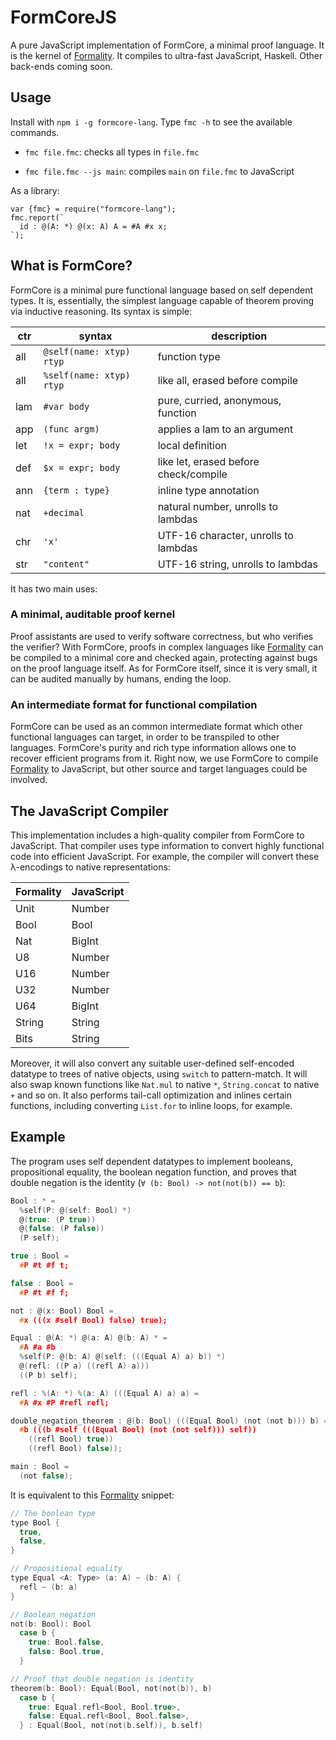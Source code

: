 FormCoreJS
==========

A pure JavaScript implementation of FormCore, a minimal proof language. It is the kernel of [Formality](https://github.com/moonad/formality). It compiles to ultra-fast JavaScript, Haskell. Other back-ends coming soon.

Usage
-----

Install with `npm i -g formcore-lang`. Type `fmc -h` to see the available commands.

- `fmc file.fmc`: checks all types in `file.fmc`

- `fmc file.fmc --js main`: compiles `main` on `file.fmc` to JavaScript

As a library:

```
var {fmc} = require("formcore-lang");
fmc.report(`
  id : @(A: *) @(x: A) A = #A #x x;
`);
```

What is FormCore?
-----------------

FormCore is a minimal pure functional language based on self dependent types.
It is, essentially, the simplest language capable of theorem proving via
inductive reasoning. Its syntax is simple:

ctr  | syntax                   | description
---- | ------------------------ | -----------
all  | `@self(name: xtyp) rtyp` | function type
all  | `%self(name: xtyp) rtyp` | like all, erased before compile
lam  | `#var body`              | pure, curried, anonymous, function
app  | `(func argm)`            | applies a lam to an argument
let  | `!x = expr; body`        | local definition
def  | `$x = expr; body`        | like let, erased before check/compile
ann  | `{term : type}`          | inline type annotation
nat  | `+decimal`               | natural number, unrolls to lambdas
chr  | `'x'`                    | UTF-16 character, unrolls to lambdas
str  | `"content"`              | UTF-16 string, unrolls to lambdas

It has two main uses:

### A minimal, auditable proof kernel

Proof assistants are used to verify software correctness, but who verifies the
verifier? With FormCore, proofs in complex languages like [Formality](https://github.com/moonad/formality)
can be compiled to a minimal core and checked again, protecting against bugs on
the proof language itself. As for FormCore itself, since it is very small, it
can be audited manually by humans, ending the loop.

### An intermediate format for functional compilation

FormCore can be used as an common intermediate format which other functional
languages can target, in order to be transpiled to other languages. FormCore's
purity and rich type information allows one to recover efficient programs from
it. Right now, we use FormCore to compile [Formality](https://github.com/moonad/formality)
to JavaScript, but other source and target languages could be involved.

The JavaScript Compiler
------------------------

This implementation includes a high-quality compiler from FormCore to
JavaScript. That compiler uses type information to convert highly functional
code into efficient JavaScript. For example, the compiler will convert these
λ-encodings to native representations:

Formality | JavaScript
--------- | ----------
Unit      | Number
Bool      | Bool
Nat       | BigInt
U8        | Number
U16       | Number
U32       | Number
U64       | BigInt
String    | String
Bits      | String

Moreover, it will also convert any suitable user-defined self-encoded datatype
to trees of native objects, using `switch` to pattern-match. It will also swap
known functions like `Nat.mul` to native `*`, `String.concat` to native `+` and
so on. It also performs tail-call optimization and inlines certain functions,
including converting `List.for` to inline loops, for example.

Example
-------

The program uses self dependent datatypes to implement booleans, propositional
equality, the boolean negation function, and proves that double negation is the
identity (`∀ (b: Bool) -> not(not(b)) == b`):

```c
Bool : * =
  %self(P: @(self: Bool) *)
  @(true: (P true))
  @(false: (P false))
  (P self);

true : Bool =
  #P #t #f t;

false : Bool =
  #P #t #f f;

not : @(x: Bool) Bool =
  #x (((x #self Bool) false) true);

Equal : @(A: *) @(a: A) @(b: A) * =
  #A #a #b
  %self(P: @(b: A) @(self: (((Equal A) a) b)) *)
  @(refl: ((P a) ((refl A) a)))
  ((P b) self);

refl : %(A: *) %(a: A) (((Equal A) a) a) =
  #A #x #P #refl refl;

double_negation_theorem : @(b: Bool) (((Equal Bool) (not (not b))) b) =
  #b (((b #self (((Equal Bool) (not (not self))) self))
    ((refl Bool) true))
    ((refl Bool) false));

main : Bool =
  (not false);
```

It is equivalent to this [Formality](https://github.com/moonad/formality)
snippet:

```c
// The boolean type
type Bool {
  true,
  false,
}

// Propositional equality
type Equal <A: Type> (a: A) ~ (b: A) {
  refl ~ (b: a)
}

// Boolean negation
not(b: Bool): Bool
  case b {
    true: Bool.false,
    false: Bool.true,
  }

// Proof that double negation is identity
theorem(b: Bool): Equal(Bool, not(not(b)), b)
  case b {
    true: Equal.refl<Bool, Bool.true>,
    false: Equal.refl<Bool, Bool.false>,
  } : Equal(Bool, not(not(b.self)), b.self)
```
